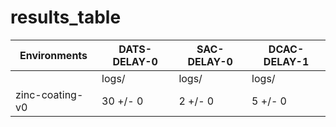 # results_table
| Environments  |DATS-DELAY-0|SAC-DELAY-0|DCAC-DELAY-1|
|---------------|------------|-----------|------------|
|               |logs/       |logs/      |logs/       |
|zinc-coating-v0|30 +/- 0    |2 +/- 0    |5 +/- 0     |
